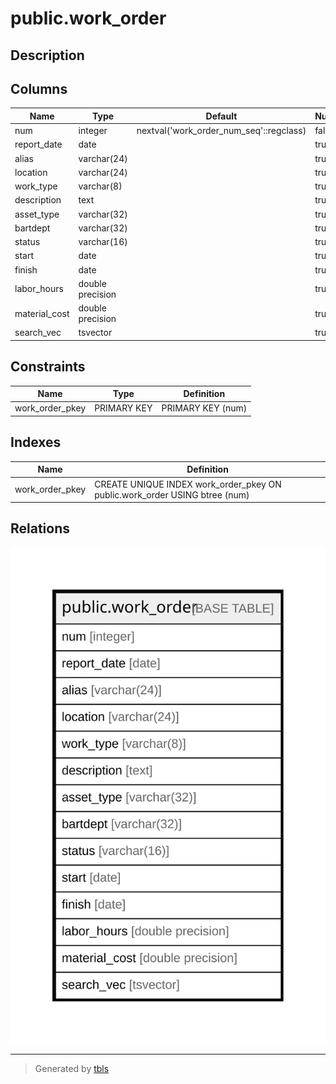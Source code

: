 # public.work_order

## Description

## Columns

| Name | Type | Default | Nullable | Children | Parents | Comment |
| ---- | ---- | ------- | -------- | -------- | ------- | ------- |
| num | integer | nextval('work_order_num_seq'::regclass) | false |  |  |  |
| report_date | date |  | true |  |  |  |
| alias | varchar(24) |  | true |  |  |  |
| location | varchar(24) |  | true |  |  |  |
| work_type | varchar(8) |  | true |  |  |  |
| description | text |  | true |  |  |  |
| asset_type | varchar(32) |  | true |  |  |  |
| bartdept | varchar(32) |  | true |  |  |  |
| status | varchar(16) |  | true |  |  |  |
| start | date |  | true |  |  |  |
| finish | date |  | true |  |  |  |
| labor_hours | double precision |  | true |  |  |  |
| material_cost | double precision |  | true |  |  |  |
| search_vec | tsvector |  | true |  |  |  |

## Constraints

| Name | Type | Definition |
| ---- | ---- | ---------- |
| work_order_pkey | PRIMARY KEY | PRIMARY KEY (num) |

## Indexes

| Name | Definition |
| ---- | ---------- |
| work_order_pkey | CREATE UNIQUE INDEX work_order_pkey ON public.work_order USING btree (num) |

## Relations

![er](public.work_order.svg)

---

> Generated by [tbls](https://github.com/k1LoW/tbls)
